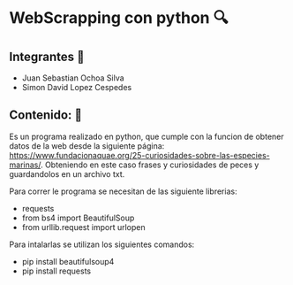 # WebScrapping con python :mag:

## Integrantes :briefcase:
- Juan Sebastian Ochoa Silva
- Simon David Lopez Cespedes

## Contenido: :bookmark_tabs:

Es un programa realizado en python, que cumple con la funcion de obtener datos de la web desde la siguiente página: 
https://www.fundacionaquae.org/25-curiosidades-sobre-las-especies-marinas/. 
Obteniendo en este caso frases y curiosidades de peces y guardandolos en un archivo txt.

Para correr le programa se necesitan de las siguiente librerias:

- requests
- from bs4 import BeautifulSoup
- from urllib.request import urlopen

Para intalarlas se utilizan los siguientes comandos:

- pip install beautifulsoup4
- pip install requests
